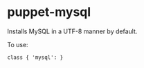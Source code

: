 puppet-mysql
============

Installs MySQL in a UTF-8 manner by default.

To use:

    class { 'mysql': }

